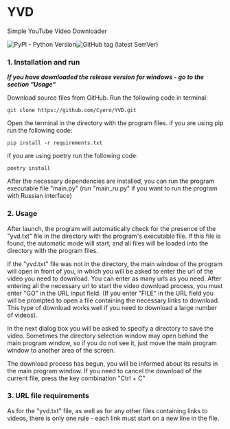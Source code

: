 # YVD
Simple YouTube Video Downloader

![PyPI - Python Version](https://img.shields.io/pypi/pyversions/django?logo=python)![GitHub tag (latest SemVer)](https://img.shields.io/github/v/tag/Cyero/YVD?label=Release&logo=windows)

###   1. Installation and run


***If you have downloaded the release version for windows - go to the section "Usage"***

Download source files from GitHub. Run the following code in terminal:
```
git clone https://github.com/Cyero/YVD.git 
```
Open the terminal in the directory with the program files. if you are using pip run the following code:
```
pip install -r requirements.txt
```
if you are using poetry run the following code:
```
poetry install
```
After the necessary dependencies are installed, you can run the program executable file "main.py" (run "main_ru.py" if you want to run the program with Russian interface)


### 2. Usage 


After launch, the program will automatically check for the presence of the "yvd.txt" file in the directory with the program's executable file. If this file is found, the automatic mode will start, and all files will be loaded into the directory with the program files. 

If the "yvd.txt" file was not in the directory, the main window of the program will open in front of you, in which you will be asked to enter the url of the video you need to download. You can enter as many urls as you need. After entering all the necessary url to start the video download process, you must enter "GO" in the URL input field. (If you enter "FILE" in the URL field you will be prompted to open a file containing the necessary links to download. This type of download works well if you need to download a large number of videos). 

In the next dialog box you will be asked to specify a directory to save the video. Sometimes the directory selection window may open behind the main program window, so if you do not see it, just move the main program window to another area of the screen. 

The download process has begun, you will be informed about its results in the main program window. If you need to cancel the download of the current file, press the key combination "Ctrl + C"


### 3. URL file requirements


As for the "yvd.txt" file, as well as for any other files containing links to videos, there is only one rule - each link must start on a new line in the file.

